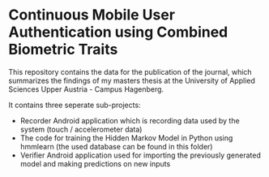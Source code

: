 # Continuous Mobile User Authentication using Combined Biometric Traits

This repository contains the data for the publication of the journal, which summarizes the findings of my masters thesis at the University of Applied Sciences Upper Austria - Campus Hagenberg.

It contains three seperate sub-projects:
+ Recorder Android application which is recording data used by the system (touch / accelerometer data)
+ The code for training the Hidden Markov Model in Python using hmmlearn (the used database can be found in this folder)
+ Verifier Android application used for importing the previously generated model and making predictions on new inputs

